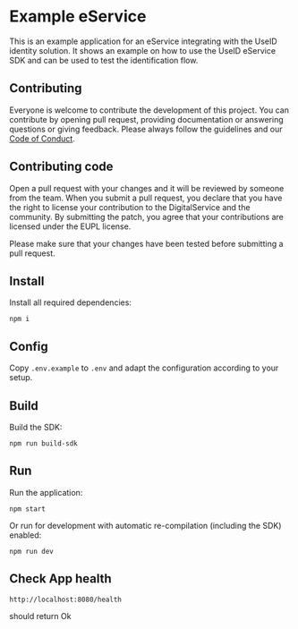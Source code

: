 # Example eService 

This is an example application for an eService integrating with the UseID identity solution. It shows an example 
on how to use the UseID eService SDK and can be used to test the identification flow. 

## Contributing

Everyone is welcome to contribute the development of this project. You can contribute by opening pull request,
providing documentation or answering questions or giving feedback. Please always follow the guidelines and our
[Code of Conduct](CODE_OF_CONDUCT.md).

## Contributing code

Open a pull request with your changes and it will be reviewed by someone from the team. When you submit a pull request,
you declare that you have the right to license your contribution to the DigitalService and the community.
By submitting the patch, you agree that your contributions are licensed under the EUPL license.

Please make sure that your changes have been tested before submitting a pull request.

## Install

Install all required dependencies:
```
npm i
```

## Config

Copy `.env.example` to `.env` and adapt the configuration according to your setup. 

## Build

Build the SDK:
```
npm run build-sdk
```

## Run

Run the application:
```
npm start
```

Or run for development with automatic re-compilation (including the SDK) enabled:
```
npm run dev
```

## Check App health
```
http://localhost:8080/health 
```
should return Ok
